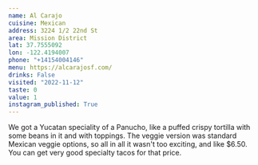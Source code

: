 ```yaml
---
name: Al Carajo
cuisine: Mexican
address: 3224 1/2 22nd St
area: Mission District
lat: 37.7555092
lon: -122.4194007
phone: "+14154004146"
menu: https://alcarajosf.com/
drinks: False
visited: "2022-11-12"
taste: 0
value: 1
instagram_published: True
---
```


We got a Yucatan speciality of a Panucho, like a puffed crispy tortilla with some beans in it and with toppings. The veggie version was standard Mexican veggie options, so all in all it wasn't too exciting, and like $6.50. You can get very good specialty tacos for that price.
